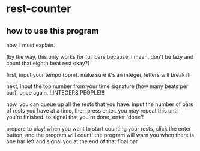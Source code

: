 # rest-counter

## how to use this program

now, i must explain. 

(by the way, this only works for full bars because, i mean, don't be lazy and count that eighth beat rest okay?)

first, input your tempo (bpm). make sure it's an integer, letters will break it!

next, input the top number from your time signature (how many beats per bar). once again, !!INTEGERS PEOPLE!!!

now, you can queue up all the rests that you have. input the number of bars of rests you have at a time, then press enter. you may repeat this until you're finished. to signal that you're done, enter 'done'!

prepare to play! when you want to start counting your rests, click the enter button, and the program will count!
the program will warn you when there is one bar left and signal you at the end of that final bar.

